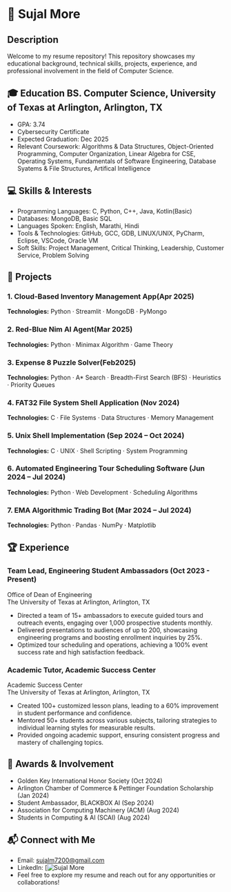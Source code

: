# 📄 Sujal More

## Description

Welcome to my resume repository! This repository showcases my educational background, technical skills, projects, experience, and professional involvement in the field of Computer Science.


## 🎓 Education BS. Computer Science, University of Texas at Arlington, Arlington, TX 
- GPA: 3.74
- Cybersecurity Certificate 
- Expected Graduation: Dec 2025 
- Relevant Coursework: Algorithms & Data Structures, Object-Oriented Programming, Computer Organization, Linear Algebra for CSE, Operating Systems, Fundamentals of Software Engineering, Database Syatems & File Structures, Artifical Intelligence


## 💻 Skills & Interests 
- Programming Languages: C, Python, C++, Java, Kotlin(Basic)
- Databases: MongoDB, Basic SQL
- Languages Spoken: English, Marathi, Hindi
- Tools & Technologies: GitHub, GCC, GDB, LINUX/UNIX, PyCharm, Eclipse, VSCode, Oracle VM
- Soft Skills: Project Management, Critical Thinking, Leadership, Customer Service, Problem Solving 


## 🔧 Projects

### 1. Cloud-Based Inventory Management App(Apr 2025)
**Technologies:** Python · Streamlit · MongoDB · PyMongo  

### 2. Red-Blue Nim AI Agent(Mar 2025)
**Technologies:** Python · Minimax Algorithm · Game Theory

### 3. Expense 8 Puzzle Solver(Feb2025)
**Technologies:** Python · A* Search · Breadth-First Search (BFS) · Heuristics · Priority Queues

### 4. FAT32 File System Shell Application (Nov 2024)
**Technologies:** C · File Systems · Data Structures · Memory Management

### 5. Unix Shell Implementation (Sep 2024 – Oct 2024)
**Technologies:** C · UNIX · Shell Scripting · System Programming

### 6. Automated Engineering Tour Scheduling Software (Jun 2024 – Jul 2024)
**Technologies:** Python · Web Development · Scheduling Algorithms

### 7. EMA Algorithmic Trading Bot (Mar 2024 – Jul 2024)
**Technologies:** Python · Pandas · NumPy · Matplotlib


## 🏆 Experience

### Team Lead, Engineering Student Ambassadors (Oct 2023 - Present)
Office of Dean of Engineering			          		                 
The University of Texas at Arlington, Arlington, TX 
- Directed a team of 15+ ambassadors to execute guided tours and outreach events, engaging over 1,000 prospective students monthly.
- Delivered presentations to audiences of up to 200, showcasing engineering programs and boosting enrollment inquiries by 25%.
- Optimized tour scheduling and operations, achieving a 100% event success rate and high satisfaction feedback.

### Academic Tutor, Academic Success Center
Academic Success Center             
The University of Texas at Arlington, Arlington, TX
- Created 100+ customized lesson plans, leading to a 60% improvement in student performance and confidence.
- Mentored 50+ students across various subjects, tailoring strategies to individual learning styles for measurable results.
- Provided ongoing academic support, ensuring consistent progress and mastery of challenging topics.


## 🥇 Awards & Involvement

- Golden Key International Honor Society (Oct 2024)
- Arlington Chamber of Commerce & Pettinger Foundation Scholarship (Jan 2024)
- Student Ambassador, BLACKBOX AI (Sep 2024)
- Association for Computing Machinery (ACM) (Aug 2024)
- Students in Computing & AI (SCAI) (Aug 2024)

## 📬 Connect with Me
- Email: sujalm7200@gmail.com
- LinkedIn: [![Sujal More](linkedin.com/in/sujalmore/ )
- Feel free to explore my resume and reach out for any opportunities or collaborations!

